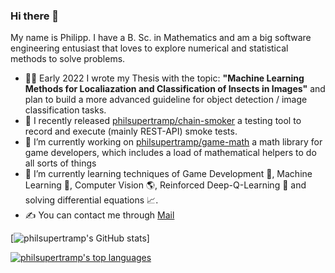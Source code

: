 ### Hi there 👋
My name is Philipp.
I have a B. Sc. in Mathematics and am a big software engineering entusiast that loves to explore numerical and statistical methods to solve problems.

- 👨‍🏫 Early 2022 I wrote my Thesis with the topic: **"Machine Learning Methods for Localiazation and Classification of Insects in Images"** and plan to build a more advanced guideline for object detection / image classification tasks.
- 🤖 I recently released [philsupertramp/chain-smoker](https://github.com/philsupertramp/chain-smoker) a testing tool to record and execute (mainly REST-API) smoke tests.
- 🔭 I’m currently working on [philsupertramp/game-math](https://github.com/philsupertramp/game-math) a math library for game developers, which includes a load of mathematical helpers to do all sorts of things
- 🌱 I’m currently learning techniques of Game Development 👾, Machine Learning 🤖, Computer Vision 🌎, Reinforced Deep-Q-Learning 🐤 and solving differential equations 📈.
- ✍️ You can contact me through [Mail](mailto:philipp@godesteem.de)

[![philsupertramp's GitHub stats](https://github-readme-stats.vercel.app/api?username=philsupertramp&show_icons=true&bg_color=00000000)]

[![philsupertramp's top languages](https://github-readme-stats.vercel.app/api/top-langs/?username=philsupertramp&theme=blue-green&layout=compact)](https://github.com/anuraghazra/github-readme-stats)

